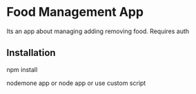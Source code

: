 # Food Management App

Its an app about managing adding removing food. Requires auth

## Installation

npm install

nodemone app or node app
or use custom script

